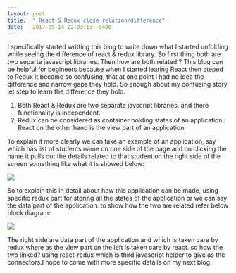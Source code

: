 ```yaml
---
layout: post
title:  " React & Redux close relation/difference"
date:   2017-09-14 22:03:13 -0400
---
```


I specifically started writting this blog to write down what I started unfolding while seeing the difference of react & redux library. So first thing both are two separte javascript libraries. Then how are both related ? This blog can be helpful for begineers because when I started learing React then steped to Redux it became so confusing, that at one point I had no idea the difference and narrow gaps they hold. So enough about my confusing story let step to learn the difference they hold. 

1. Both React & Redux are two separate javscript libraries. and there functionality is independent. 
2. Redux can be considered as container holding states of an application, React on the other hand is the view part of an application. 

To explain it more clearly we can take an example of an application, say which has list of students name on one side of the page and on clicking the name it pulls out the details related to that student on the right side of the screen something like what it is showed below:

![](https://imgur.com/7LODGfk.jpg)

So to explain this in detail about how this application can be made, using specific redux part for storing all the states of the application or we can say the data part of the application. to show how the two are related refer below block diagram:

![](https://imgur.com/vDkOS15.jpg)

The right side are data part of the application and which is taken care by redux where as the view part on the left is taken care by react. so how the two linked? using react-redux which is third javascript helper  to give as the connectors.I hope to come with more specific details on my next blog.


